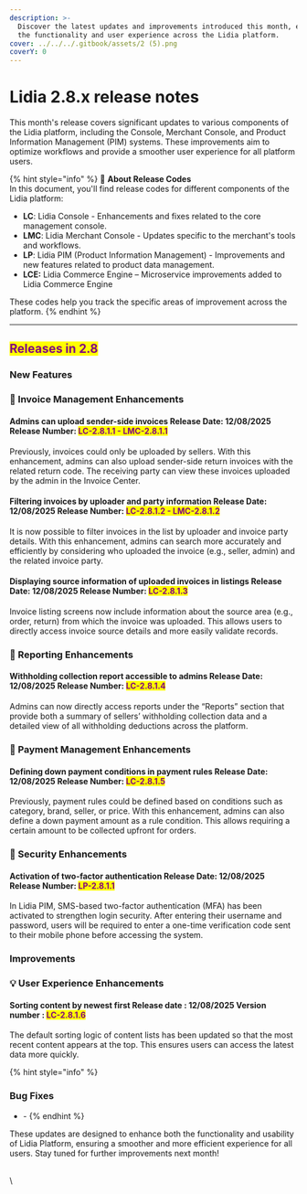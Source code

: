 ```yaml
---
description: >-
  Discover the latest updates and improvements introduced this month, enhancing
  the functionality and user experience across the Lidia platform.
cover: ../../../.gitbook/assets/2 (5).png
coverY: 0
---
```


# Lidia 2.8.x release notes

This month's release covers significant updates to various components of the Lidia platform, including the Console, Merchant Console, and Product Information Management (PIM) systems. These improvements aim to optimize workflows and provide a smoother user experience for all platform users.

{% hint style="info" %}
🔎 **About Release Codes**\
In this document, you'll find release codes for different components of the Lidia platform:

* **LC**: Lidia Console - Enhancements and fixes related to the core management console.
* **LMC**: Lidia Merchant Console - Updates specific to the merchant's tools and workflows.
* **LP**: Lidia PIM (Product Information Management) - Improvements and new features related to product data management.
* **LCE:** Lidia Commerce Engine – Microservice improvements added to Lidia Commerce Engine

These codes help you track the specific areas of improvement across the platform.
{% endhint %}

***

## <mark style="color:purple;">Releases in 2.8</mark>

### New Features

### 🎯 Invoice Management Enhancements

#### Admins can upload sender-side invoices **Release Date:** 12/08/2025 **Release Number:** <mark style="color:purple;">LC-2.8.1.1 - LMC-2.8.1.1</mark>

Previously, invoices could only be uploaded by sellers. With this enhancement, admins can also upload sender-side return invoices with the related return code. The receiving party can view these invoices uploaded by the admin in the Invoice Center.



#### Filtering invoices by uploader and party information **Release Date:** 12/08/2025 **Release Number:** <mark style="color:purple;">LC-2.8.1.2 - LMC-2.8.1.2</mark>

It is now possible to filter invoices in the list by uploader and invoice party details. With this enhancement, admins can search more accurately and efficiently by considering who uploaded the invoice (e.g., seller, admin) and the related invoice party.



#### **Displaying source information of uploaded invoices in listings** **Release Date:** 12/08/2025 **Release Number:** <mark style="color:purple;">LC-2.8.1.3</mark>

Invoice listing screens now include information about the source area (e.g., order, return) from which the invoice was uploaded. This allows users to directly access invoice source details and more easily validate records.





### 🎯 Reporting Enhancements

#### Withholding collection report accessible to admins **Release Date:** 12/08/2025 **Release Number:** <mark style="color:purple;">LC-2.8.1.4</mark>

Admins can now directly access reports under the “Reports” section that provide both a summary of sellers’ withholding collection data and a detailed view of all withholding deductions across the platform.





### 🎯 Payment **Management** Enhancements

#### Defining down payment conditions in payment rules **Release Date: 12/08/2025** **Release Number:** <mark style="color:purple;">LC-2.8.1.5</mark>

Previously, payment rules could be defined based on conditions such as category, brand, seller, or price. With this enhancement, admins can also define a down payment amount as a rule condition. This allows requiring a certain amount to be collected upfront for orders.





### 🎯 Security Enhancements

#### Activation of two-factor authentication **Release Date: 12/08/2025** **Release Number:** <mark style="color:purple;">LP-2.8.1.1</mark>

In Lidia PIM, SMS-based two-factor authentication (MFA) has been activated to strengthen login security. After entering their username and password, users will be required to enter a one-time verification code sent to their mobile phone before accessing the system.





### Improvements

### 💡 **User Experience Enhancements**

#### Sorting content by newest first **Release date :** 12/08/2025 **Version number :** <mark style="color:purple;">LC-2.8.1.6</mark>

The default sorting logic of content lists has been updated so that the most recent content appears at the top. This ensures users can access the latest data more quickly.





{% hint style="info" %}
### Bug Fixes

* \-
{% endhint %}



These updates are designed to enhance both the functionality and usability of Lidia Platform, ensuring a smoother and more efficient experience for all users. Stay tuned for further improvements next month!

\
\
